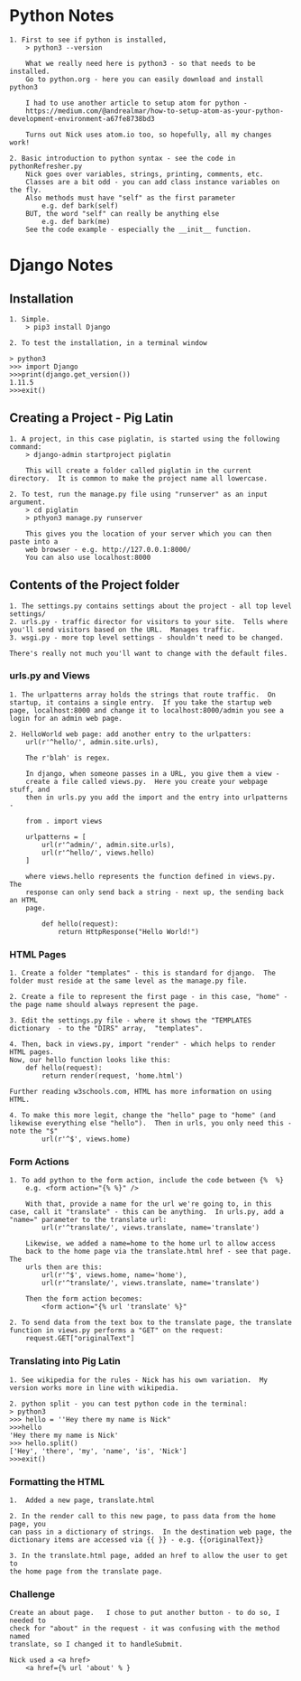 # Python Notes

    1. First to see if python is installed,
        > python3 --version

        What we really need here is python3 - so that needs to be installed.
        Go to python.org - here you can easily download and install python3

        I had to use another article to setup atom for python -
        https://medium.com/@andrealmar/how-to-setup-atom-as-your-python-development-environment-a67fe8738bd3

        Turns out Nick uses atom.io too, so hopefully, all my changes work!

    2. Basic introduction to python syntax - see the code in pythonRefresher.py
        Nick goes over variables, strings, printing, comments, etc.
        Classes are a bit odd - you can add class instance variables on the fly.
        Also methods must have "self" as the first parameter
            e.g. def bark(self)
        BUT, the word "self" can really be anything else
            e.g. def bark(me)
        See the code example - especially the __init__ function.

# Django Notes

## Installation

    1. Simple.  
        > pip3 install Django

    2. To test the installation, in a terminal window

    > python3
    >>> import Django
    >>>print(django.get_version())
    1.11.5
    >>>exit()

## Creating a Project - Pig Latin

    1. A project, in this case piglatin, is started using the following command:
        > django-admin startproject piglatin

        This will create a folder called piglatin in the current directory.  It is common to make the project name all lowercase.

    2. To test, run the manage.py file using "runserver" as an input argument.
        > cd piglatin
        > pthyon3 manage.py runserver

        This gives you the location of your server which you can then paste into a
        web browser - e.g. http://127.0.0.1:8000/
        You can also use localhost:8000

## Contents of the Project folder

    1. The settings.py contains settings about the project - all top level settings/
    2. urls.py - traffic director for visitors to your site.  Tells where you'll send visitors based on the URL.  Manages traffic.
    3. wsgi.py - more top level settings - shouldn't need to be changed.  

    There's really not much you'll want to change with the default files.

### urls.py and Views

    1. The urlpatterns array holds the strings that route traffic.  On startup, it contains a single entry.  If you take the startup web page, localhost:8000 and change it to localhost:8000/admin you see a login for an admin web page.

    2. HelloWorld web page: add another entry to the urlpatters:
        url(r'^hello/', admin.site.urls),

        The r'blah' is regex.

        In django, when someone passes in a URL, you give them a view -
        create a file called views.py.  Here you create your webpage stuff, and
        then in urls.py you add the import and the entry into urlpatterns -

        from . import views

        urlpatterns = [
            url(r'^admin/', admin.site.urls),
            url(r'^hello/', views.hello)
        ]

        where views.hello represents the function defined in views.py.  The
        response can only send back a string - next up, the sending back an HTML
        page.

            def hello(request):
                return HttpResponse("Hello World!")

### HTML Pages

    1. Create a folder "templates" - this is standard for django.  The folder must reside at the same level as the manage.py file.

    2. Create a file to represent the first page - in this case, "home" - the page name should always represent the page.

    3. Edit the settings.py file - where it shows the "TEMPLATES dictionary  - to the "DIRS" array,  "templates".

    4. Then, back in views.py, import "render" - which helps to render HTML pages.
    Now, our hello function looks like this:
        def hello(request):
            return render(request, 'home.html')

    Further reading w3schools.com, HTML has more information on using HTML.

    4. To make this more legit, change the "hello" page to "home" (and likewise everything else "hello").  Then in urls, you only need this - note the "$"
            url(r'^$', views.home)

### Form Actions

    1. To add python to the form action, include the code between {%  %}
        e.g. <form action="{% %}" />

        With that, provide a name for the url we're going to, in this case, call it "translate" - this can be anything.  In urls.py, add a "name=" parameter to the translate url:
            url(r'^translate/', views.translate, name='translate')

        Likewise, we added a name=home to the home url to allow access
        back to the home page via the translate.html href - see that page.  The
        urls then are this:
            url(r'^$', views.home, name='home'),
            url(r'^translate/', views.translate, name='translate')

        Then the form action becomes:
            <form action="{% url 'translate' %}"

    2. To send data from the text box to the translate page, the translate function in views.py performs a "GET" on the request:
        request.GET["originalText"]

### Translating into Pig Latin

    1. See wikipedia for the rules - Nick has his own variation.  My version works more in line with wikipedia.

    2. python split - you can test python code in the terminal:
    > python3
    >>> hello = ''Hey there my name is Nick"
    >>>hello
    'Hey there my name is Nick'
    >>> hello.split()
    ['Hey', 'there', 'my', 'name', 'is', 'Nick']
    >>>exit()

### Formatting the HTML

    1.  Added a new page, translate.html

    2. In the render call to this new page, to pass data from the home page, you
    can pass in a dictionary of strings.  In the destination web page, the
    dictionary items are accessed via {{ }} - e.g. {{originalText}}

    3. In the translate.html page, added an href to allow the user to get to
    the home page from the translate page.

### Challenge

    Create an about page.   I chose to put another button - to do so, I needed to
    check for "about" in the request - it was confusing with the method named
    translate, so I changed it to handleSubmit.  

    Nick used a <a href>
        <a href={% url 'about' % }

